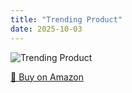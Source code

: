 ```yaml
---
title: "Trending Product"
date: 2025-10-03
---
```


<img src="" alt="Trending Product" style="max-width:100%;"/>

[🛒 Buy on Amazon](?tag=dineshtechblo-21)